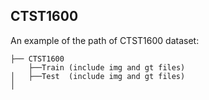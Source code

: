 ## CTST1600

An example of the path of CTST1600 dataset: 

```
├── CTST1600
    ├──Train (include img and gt files)
│   ├──Test  (include img and gt files)
│    
```  